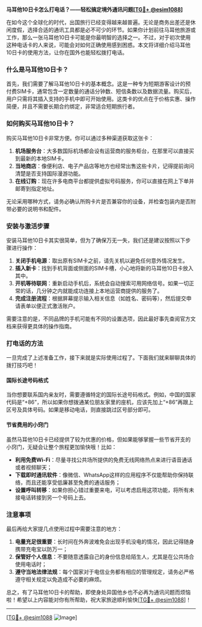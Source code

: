 **马耳他10日卡怎么打电话？——轻松搞定境外通讯问题[[TG💪+ @esim1088](https://t.me/s/esim1088)]**

在如今这个全球化的时代，出国旅行已经变得越来越普遍。无论是商务出差还是休闲度假，选择合适的通讯工具都是必不可少的环节。如果你计划前往马耳他旅游或工作，那么一张马耳他10日卡可能是你最明智的选择之一。不过，对于初次使用这种电话卡的人来说，可能会对如何正确使用感到困惑。本文将详细介绍马耳他10日卡的使用方法，让你在国外也能轻松拨打电话。

### 什么是马耳他10日卡？

首先，我们需要了解马耳他10日卡的基本概念。这是一种专为短期游客设计的预付费SIM卡，通常包含一定数量的通话分钟数、短信条数以及数据流量。购买后，用户只需将其插入支持的手机中即可开始使用。这类卡的优点在于价格实惠、操作简便，并且不需要长期合约绑定，非常适合短期旅行者。

### 如何购买马耳他10日卡？

购买马耳他10日卡非常方便。你可以通过多种渠道获取这张卡：

1. **机场服务台**：大多数国际机场都会设有运营商的服务柜台，在那里可以直接买到最新的本地SIM卡。
2. **当地商店**：像便利店、电子产品店等地方也经常出售这些卡片，记得提前询问清楚是否支持国际漫游功能。
3. **在线订购**：现在许多电商平台都提供虚拟号码服务，你可以直接在网上下单并邮寄到指定地址。

无论采用哪种方式，请务必确认所购卡片是否兼容你的设备，并检查包装内是否附带必要的说明书和配件。

### 安装与激活步骤

安装马耳他10日卡其实很简单，但为了确保万无一失，我们还是建议按照以下步骤进行操作：

1. **关闭手机电源**：取出原有SIM卡之前，请先关机以避免任何意外情况发生。
2. **插入新卡**：找到手机背面或侧面的SIM卡槽，小心地将新的马耳他10日卡放入其中。
3. **开机等待联网**：重新启动手机后，系统会自动搜索可用网络信号。如果一切正常的话，几分钟之内就能成功连接上本地运营商提供的服务了。
4. **完成注册流程**：根据屏幕提示输入相关信息（如姓名、密码等），然后提交申请表单以便正式激活账户。

需要注意的是，不同品牌的手机可能有不同的设置选项，因此最好事先查阅官方文档来获得更具体的操作指南。

### 打电话的方法

一旦完成了上述准备工作，接下来就是实际使用过程了。下面我们就来聊聊具体的拨打技巧吧！

#### 国际长途号码格式

当你想要联系国内亲友时，需要遵循特定的国际长途号码格式。例如，中国的国家代码是“+86”，所以如果你想拨通某位朋友家里的座机，应该先加上“+86”再跟上区号及具体号码。如果是移动电话，则直接跳过区号部分即可。

#### 节省费用的小窍门

虽然马耳他10日卡已经提供了较为优惠的价格，但如果能够掌握一些节省开支的小窍门，无疑会让整个旅程更加愉快哦！比如：

- **利用免费Wi-Fi**：尽量寻找公共场所提供的免费无线网络热点来进行语音通话或者视频聊天；
- **下载即时通讯软件**：像微信、WhatsApp这样的应用程序不仅能帮助你保持联络，而且还能享受低廉甚至免费的通话服务；
- **设置呼叫转移**：如果你担心错过重要来电，可以考虑启用这项功能，将所有未接电话转接到另一个号码上去。

### 注意事项

最后再给大家提几点使用过程中需要注意的地方：

1. **电量充足很重要**：长时间在外奔波难免会出现手机没电的情况，因此记得随身携带充电宝以防万一；
2. **保管好个人信息**：不要随意透露自己的身份信息给陌生人，尤其是在公共场合使用电话时；
3. **遵守当地法律法规**：每个国家对于电信业务都有相应的管理规定，请务必严格遵守相关规定以免造成不必要的麻烦。

总之，有了马耳他10日卡的帮助，即使身处异国他乡也不必再为通讯问题而烦恼啦！希望以上内容能对你有所帮助，祝大家旅途顺利愉快[[TG💪+ @esim1088](https://t.me/s/esim1088)]！

---

[[TG💪+ @esim1088](https://t.me/s/esim1088) ![Image](https://i.postimg.cc/4NQfJmqS/Snipaste-2025-05-13-00-14-12.png)]